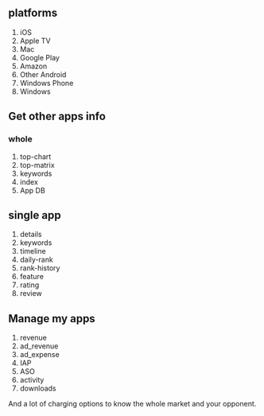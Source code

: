 ## platforms
1. iOS
2. Apple TV
3. Mac
4. Google Play
5. Amazon
6. Other Android
7. Windows Phone
8. Windows 

## Get other apps info

### whole
1. top-chart
2. top-matrix
3. keywords
4. index
5. App DB

## single app
1. details
2. keywords
3. timeline
4. daily-rank
5. rank-history
6. feature
7. rating
8. review

## Manage my apps
1. revenue
2. ad\_revenue
3. ad\_expense
4. IAP
5. ASO
6. activity
7. downloads

And a lot of charging options to know the whole market and your opponent.